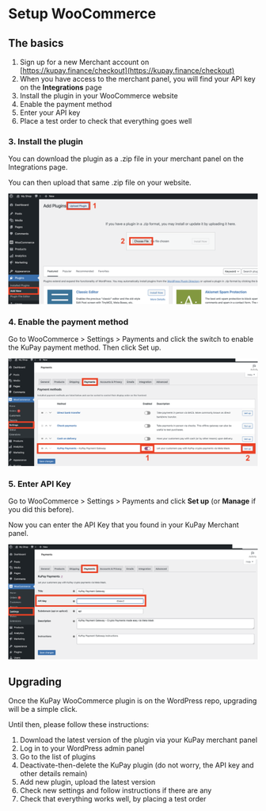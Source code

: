 # Setup WooCommerce

## The basics

1. Sign up for a new Merchant account on [https://kupay.finance/checkout](https://kupay.finance/checkout)
2. When you have access to the merchant panel, you will find your API key on the **Integrations** page
3. Install the plugin in your WooCommerce website
4. Enable the payment method
5. Enter your API key
6. Place a test order to check that everything goes well



### 3. Install the plugin

You can download the plugin as a .zip file in your merchant panel on the Integrations page.

You can then upload that same .zip file on your website.

![Upload the plugin](../.gitbook/assets/woo0.png)

### 4. Enable the payment method

Go to WooCommerce > Settings > Payments and click the switch to enable the KuPay payment method. Then click Set up.

![Enable, then Set up](../.gitbook/assets/woo1.png)

### 5. Enter API Key

Go to WooCommerce > Settings > Payments and click **Set up** (or **Manage** if you did this before).

Now you can enter the API Key that you found in your KuPay Merchant panel.

![Enter your API Key](../.gitbook/assets/woo2.png)

## Upgrading

Once the KuPay WooCommerce plugin is on the WordPress repo, upgrading will be a simple click.

Until then, please follow these instructions:

1. Download the latest version of the plugin via your KuPay merchant panel
2. Log in to your WordPress admin panel
3. Go to the list of plugins
4. Deactivate-then-delete the KuPay plugin (do not worry, the API key and other details remain)
5. Add new plugin, upload the latest version
6. Check new settings and follow instructions if there are any
7. Check that everything works well, by placing a test order
